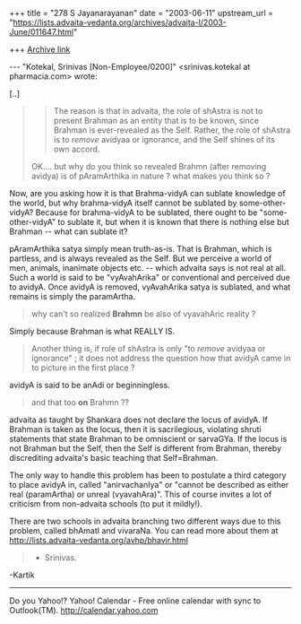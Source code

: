 +++
title = "278 S Jayanarayanan"
date = "2003-06-11"
upstream_url = "https://lists.advaita-vedanta.org/archives/advaita-l/2003-June/011647.html"

+++
[Archive link](https://lists.advaita-vedanta.org/archives/advaita-l/2003-June/011647.html)

--- "Kotekal, Srinivas [Non-Employee/0200]"
<srinivas.kotekal at pharmacia.com> wrote:

[..]

> >The reason is that in advaita, the role of shAstra
> is
> >not to present Brahman as an entity that is to be
> >known, since Brahman is ever-revealed as the Self.
> >Rather, the role of shAstra is to *remove* avidyaa
> or
> >ignorance, and the Self shines of its own accord. 
> 
> OK.... but why do you think so revealed Brahmn
> (after removing avidya) is of
> pAramArthika in nature ? what makes you think so ? 

Now, are you asking how it is that Brahma-vidyA can
sublate knowledge of the world, but why brahma-vidyA
itself cannot be sublated by some-other-vidyA? Because
for brahma-vidyA to be sublated, there ought to be
"some-other-vidyA" to sublate it, but when it is known
that there is nothing else but Brahman -- what can
sublate it? 

pAramArthika satya simply mean truth-as-is. That is
Brahman, which is partless, and is always revealed as
the Self. But we perceive a world of men, animals,
inanimate objects etc. -- which advaita says is not
real at all. Such a world is said to be "vyAvahArika"
or conventional and perceived due to avidyA. Once
avidyA is removed, vyAvahArika satya is sublated, and
what remains is simply the paramArtha. 

> why can't so realized
> **Brahmn** be also of vyavahAric reality ? 
> 

Simply because Brahman is what REALLY IS. 

> Another thing is, if role of shAstra is only "to
> *remove* avidyaa or
> ignorance" ; it does not address the question how
> that avidyA came in to
> picture in the first place ?

avidyA is said to be anAdi or beginningless. 

> and that too **on**
> Brahmn ??
> 

advaita as taught by Shankara does not declare the
locus of avidyA. If Brahman is taken as the locus,
then it is sacrilegious, violating shruti statements
that state Brahman to be omniscient or sarvaGYa. If
the locus is not Brahman but the Self, then the Self
is different from Brahman, thereby discrediting
advaita's basic teaching that Self=Brahman. 

The only way to handle this problem has been to
postulate a third category to place avidyA in, called
"anirvachanIya" or "cannot be described as either real
(paramArtha) or unreal (vyavahAra)". This of course
invites a lot of criticism from non-advaita schools
(to put it mildly!).

There are two schools in advaita branching two
different ways due to this problem, called bhAmatI and
vivaraNa. You can read more about them at
http://lists.advaita-vedanta.org/avhp/bhavir.html

> - Srinivas.
> 

-Kartik

__________________________________
Do you Yahoo!?
Yahoo! Calendar - Free online calendar with sync to Outlook(TM).
http://calendar.yahoo.com

